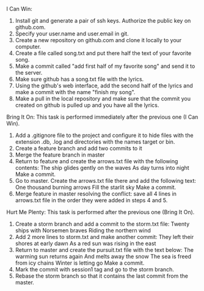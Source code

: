 I Can Win:
1. Install git and generate a pair of ssh keys. Authorize the public key on github.com.
2. Specify your user.name and user.email in git.
3. Create a new repository on github.com and clone it locally to your computer.
4. Create a file called song.txt and put there half the text of your favorite song.
5. Make a commit called "add first half of my favorite song" and send it to the server.
6. Make sure github has a song.txt file with the lyrics.
7. Using the github's web interface, add the second half of the lyrics and make a commit with the name "finish my song".
8. Make a pull in the local repository and make sure that the commit you created on github is pulled up and you have all the lyrics.

Bring It On:
This task is performed immediately after the previous one (I Can Win).
1. Add a .gitignore file to the project and configure it to hide files with the extension .db, .log and directories with the names target or bin.
2. Create a feature branch and add two commits to it
3. Merge the feature branch in master
4. Return to feature and create the arrows.txt file with the following contents:
The ship glides gently on the waves
As day turns into night
Make a commit.
5. Go to master. Create the arrows.txt file there and add the following text:
One thousand burning arrows
Fill the starlit sky
Make a commit.
6. Merge feature in master resolving the conflict: save all 4 lines in arrows.txt file in the order they were added in steps 4 and 5.

Hurt Me Plenty:
This task is performed after the previous one (Bring It On).
1. Create a storm branch and add a commit to the storm.txt file:
Twenty ships with Norsemen braves
Riding the northern wind
2. Add 2 more lines to storm.txt and make another commit:
They left their shores at early dawn
As a red sun was rising in the east
3. Return to master and create the pursuit.txt file with the text below:
The warming sun returns again
And melts away the snow
The sea is freed from icy chains
Winter is letting go
Make a commit.
4. Mark the commit with session1 tag and go to the storm branch.
5. Rebase the storm branch so that it contains the last commit from the master.